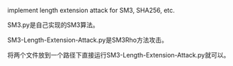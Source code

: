 implement length extension attack for SM3, SHA256, etc.

SM3.py是自己实现的SM3算法。

SM3-Length-Extension-Attack.py是SM3Rho方法攻击。

将两个文件放到一个路径下直接运行SM3-Length-Extension-Attack.py就可以。
